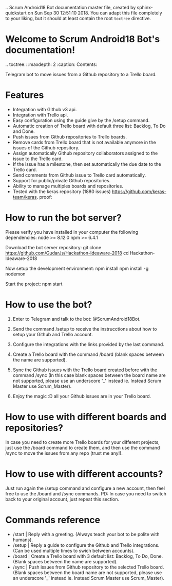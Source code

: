 .. Scrum Android18 Bot documentation master file, created by
   sphinx-quickstart on Sun Sep 30 12:51:10 2018.
   You can adapt this file completely to your liking, but it should at least
   contain the root `toctree` directive.

Welcome to Scrum Android18 Bot's documentation!
===============================================

.. toctree::
   :maxdepth: 2
   :caption: Contents:

Telegram bot to move issues from a Github repository to a Trello board.

Features
========

- Integration with Github v3 api.
- Integration with Trello api.
- Easy configuration using the guide give by the /setup command.
- Automatic creation of Trello board with default three list: Backlog, To Do and Done.
- Push issues from Github repositories to Trello boards.
- Remove cards from Trello board that is not available anymore in the issues of the Github repository.
- Assign automatically Github repository collaborators assigned to the issue to the Trello card.
- If the issue has a milestone, then set automatically the due date to the Trello card.
- Send comments from Github issue to Trello card automatically.
- Support for public/private Github repositories.
- Ability to manage multiples boards and repositories.
- Tested with the keras repository (1880 issues) https://github.com/keras-team/keras. proof: 


How to run the bot server?
==========================

Please verify you have installed in your computer the following dependencies:
node >= 8.12.0
npm >= 6.4.1

Download the bot server repository:
git clone https://github.com/GudarJs/Hackathon-Ideaware-2018
cd Hackathon-Ideaware-2018

Now setup the development environment:
npm install
npm install -g nodemon

Start the project:
npm start

How to use the bot?
===================

1. Enter to Telegram and talk to the bot: @ScrumAndroid18Bot.

2. Send the command /setup to receive the instrucctions about how to setup your Github and Trello account.

3. Configure the integrations with the links provided by the last command.

4. Create a Trello board with the command /board <Board Name> (blank spaces between the name are supported).

5. Sync the Github issues with the Trello board created before with the command /sync <Board Name> <Repository Owner> <Repository Name> (In this case blank spaces between the board name are not supported, please use an underscore '_' instead ie. Instead Scrum Master use Scrum_Master).

6. Enjoy the magic :D all your Github issues are in your Trello board.

How to use with different boards and repositories?
==================================================

In case you need to create more Trello boards for your different projects, just use the /board <Board Name> command to create them, and then use the command /sync <Board Name> <Repository Owner> <Repository Name> to move the issues from any repo (trust me any!).

How to use with different accounts?
===================================

Just run again the /setup command and configure a new account, then feel free to use the /board and /sync commands.
PD: In case you need to switch back to your original account, just repeat this section.

Commands reference
===================

- /start | Reply with a greeting. (Always teach your bot to be polite with humans).
- /setup | Reply a guide to configure the Github and Trello integrations. (Can be used multiple times to swich between accounts).
- /board <Board Name> | Create a Trello board with 3 default list: Backlog, To Do, Done. (Blank spaces between the name are supported).
- /sync <Board Name> <Repository Owner> <Repository Name> | Push issues from Github repository to the selected Trello board. (Blank spaces between the board name are not supported, please use an underscore '_' instead ie. Instead Scrum Master use Scrum_Master).
